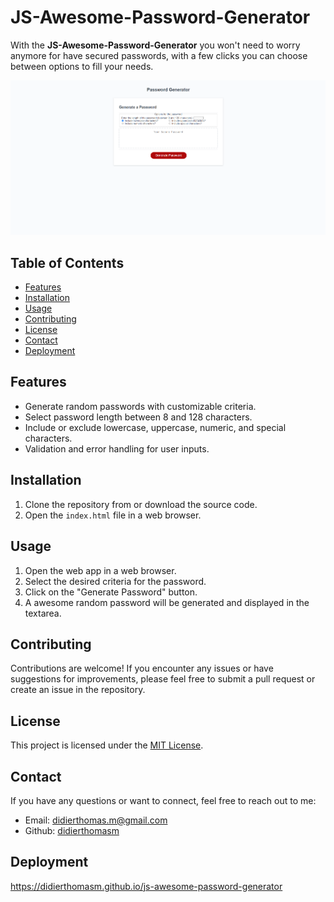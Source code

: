 # JS-Awesome-Password-Generator

With the **JS-Awesome-Password-Generator** you won't need to worry anymore for have secured passwords, with a few clicks you can choose between options to fill your needs.

![App Preview](./assets/img/Screenshot.png)

## Table of Contents

- [Features](#features)
- [Installation](#installation)
- [Usage](#usage)
- [Contributing](#contributing)
- [License](#license)
- [Contact](#contact)
- [Deployment](#deployment)

## Features

- Generate random passwords with customizable criteria.
- Select password length between 8 and 128 characters.
- Include or exclude lowercase, uppercase, numeric, and special characters.
- Validation and error handling for user inputs.

## Installation

1. Clone the repository from  or download the source code.
2. Open the `index.html` file in a web browser.

## Usage

1. Open the web app in a web browser.
2. Select the desired criteria for the password.
3. Click on the "Generate Password" button.
4. A awesome random password will be generated and displayed in the textarea.

## Contributing

Contributions are welcome! If you encounter any issues or have suggestions for improvements, please feel free to submit a pull request or create an issue in the repository.

## License

This project is licensed under the [MIT License](LICENSE).

## Contact

If you have any questions or want to connect, feel free to reach out to me:

- Email: didierthomas.m@gmail.com
- Github: [didierthomasm](https://github.com/didierthomasm/)


## Deployment
<https://didierthomasm.github.io/js-awesome-password-generator>